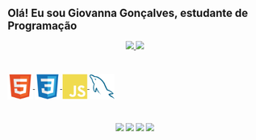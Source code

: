 

## Olá! Eu sou Giovanna Gonçalves, estudante de Programação

<div align="center">
  <a href="https://github.com/Giovanna-GS">
  <img height="180em" src="https://github-readme-stats.vercel.app/api?username=Giovanna-GS&show_icons=true&theme=buefy&include_all_commits=true&count_private=true"/>
  <img height="180em" src="https://github-readme-stats.vercel.app/api/top-langs/?username=Giovanna-GS&layout=compact&langs_count=7&theme=buefy"/>
</div>
  
  ##
  
<div aling="center" style="display: inline_block"><br>
  <img align="center" alt="HTML" height="50" width="50" src="https://raw.githubusercontent.com/devicons/devicon/master/icons/html5/html5-original.svg">
  <img align="center" alt="CSS" height="50" width="50" src="https://raw.githubusercontent.com/devicons/devicon/master/icons/css3/css3-original.svg">
  <img align="center" alt="Js" height="50" width="50" src="https://raw.githubusercontent.com/devicons/devicon/master/icons/javascript/javascript-plain.svg">
  <img align="center" alt="MySQL" height="50" width="50" src="https://raw.githubusercontent.com/devicons/devicon/master/icons/mysql/mysql-plain.svg">
  </div>
  
  ##
  
  <div align="center" style="display: inline_block"><br>
     <a href = "mailto:giovanna.gsouza99@gmail.com"><img src="https://img.shields.io/badge/Gmail-D14836?style=for-the-badge&logo=gmail&logoColor=white" target="_blank"></a>
    <a href="https://www.linkedin.com/in/giovanna-goncalves/" target="_blank"><img src="https://img.shields.io/badge/-LinkedIn-%230077B5?style=for-the-badge&logo=linkedin&logoColor=white" target="_blank"></a> 
    <a href="https://www.instagram.com/giovanna_gsouza/" target="_blank"><img src="https://img.shields.io/badge/-Instagram-%23E4405F?style=for-the-badge&logo=instagram&logoColor=white" target="_blank"></a>
    <a href="https://wa.me/5511981253366"  target="_blank"><img src="https://img.shields.io/badge/WhatsApp-25D366?style=for-the-badge&logo=whatsapp&logoColor=white"</a>


